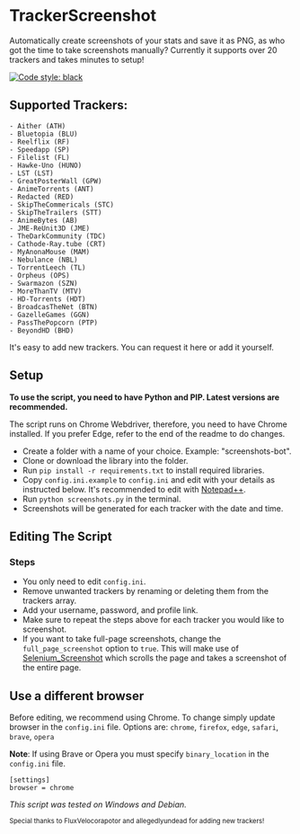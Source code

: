 # TrackerScreenshot
Automatically create screenshots of your stats and save it as PNG, as who got the time to take screenshots manually? Currently it supports over 20 trackers and takes minutes to setup!

[![Code style: black](https://img.shields.io/badge/code%20style-black-000000.svg)](https://github.com/psf/black)

## Supported Trackers:
    - Aither (ATH)
    - Bluetopia (BLU)
    - Reelflix (RF)
    - Speedapp (SP)
    - Filelist (FL)
    - Hawke-Uno (HUNO)
    - LST (LST)
    - GreatPosterWall (GPW)
    - AnimeTorrents (ANT)
    - Redacted (RED)
    - SkipTheCommericals (STC)
    - SkipTheTrailers (STT)
    - AnimeBytes (AB)
    - JME-ReUnit3D (JME)
    - TheDarkCommunity (TDC)
    - Cathode-Ray.tube (CRT)
    - MyAnonaMouse (MAM)
    - Nebulance (NBL)
    - TorrentLeech (TL)
    - Orpheus (OPS)
    - Swarmazon (SZN)
    - MoreThanTV (MTV)
    - HD-Torrents (HDT)
    - BroadcasTheNet (BTN)
    - GazelleGames (GGN)
    - PassThePopcorn (PTP)
    - BeyondHD (BHD)


It's easy to add new trackers. You can request it here or add it yourself.

##  Setup

**To use the script, you need to have Python and PIP. Latest versions are recommended.**

The script runs on Chrome Webdriver, therefore, you need to have Chrome installed. If you prefer Edge, refer to the end of the readme to do changes.

- Create a folder with a name of your choice. Example: "screenshots-bot".
- Clone or download the library into the folder.
- Run `pip install -r requirements.txt` to install required libraries.
- Copy `config.ini.example` to `config.ini` and edit with your details as instructed below. It's recommended to edit with [Notepad++](https://notepad-plus-plus.org/).
- Run `python screenshots.py` in the terminal.
- Screenshots will be generated for each tracker with the date and time.


## Editing The Script

### Steps
- You only need to edit `config.ini`.
- Remove unwanted trackers by renaming or deleting them from the trackers array.
- Add your username, password, and profile link.
- Make sure to repeat the steps above for each tracker you would like to screenshot.
- If you want to take full-page screenshots, change the `full_page_screenshot` option to `true`. This will make use of [Selenium_Screenshot](https://github.com/PyWizards/Selenium_Screenshot) which scrolls the page and takes a screenshot of the entire page.


## Use a different browser

Before editing, we recommend using Chrome. To change simply update browser in the `config.ini` file.
Options are: `chrome`, `firefox`, `edge`, `safari`, `brave`, `opera`

**Note**: If using Brave or Opera you must specify `binary_location` in the `config.ini` file.

```
[settings]
browser = chrome
```

*This script was tested on Windows and Debian.*


<sub>Special thanks to FluxVelocorapotor and allegedlyundead for adding new trackers!</sub>
